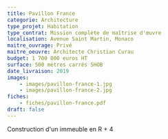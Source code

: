 ```yaml
---
title: Pavillon France
categorie: Architecture
type_projet: Habitation
type_contrat: Mission complète de maîtrise d'œuvre
localisation: Avenue Saint Martin, Monaco
maitre_ouvrage: Privé
maitre_oeuvre: Architecte Christian Curau
budget: 1 700 000 euros HT
surface: 500 mètres carrés SHOB
date_livraison: 2019
images:
    - images/pavillon-france-1.jpg
    - images/pavillon-france-2.jpg
fiches:
    - fiches/pavillon-france.pdf
draft: false
---
```

Construction d'un immeuble en R + 4

